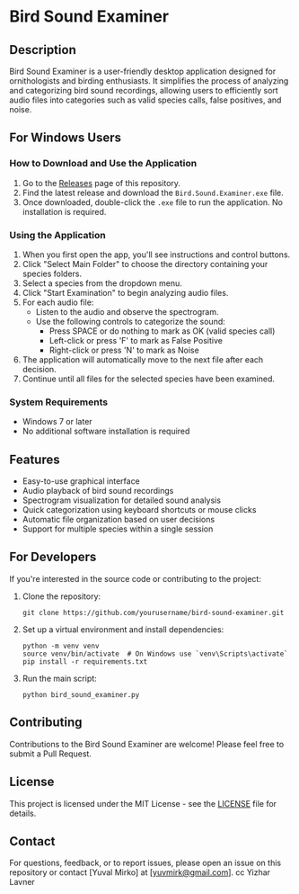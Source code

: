 # Bird Sound Examiner

## Description

Bird Sound Examiner is a user-friendly desktop application designed for ornithologists and birding enthusiasts. It simplifies the process of analyzing and categorizing bird sound recordings, allowing users to efficiently sort audio files into categories such as valid species calls, false positives, and noise.

## For Windows Users

### How to Download and Use the Application

1. Go to the [Releases](https://github.com/yourusername/bird-sound-examiner/releases) page of this repository.
2. Find the latest release and download the `Bird.Sound.Examiner.exe` file.
3. Once downloaded, double-click the `.exe` file to run the application. No installation is required.

### Using the Application

1. When you first open the app, you'll see instructions and control buttons.
2. Click "Select Main Folder" to choose the directory containing your species folders.
3. Select a species from the dropdown menu.
4. Click "Start Examination" to begin analyzing audio files.
5. For each audio file:
   - Listen to the audio and observe the spectrogram.
   - Use the following controls to categorize the sound:
     - Press SPACE or do nothing to mark as OK (valid species call)
     - Left-click or press 'F' to mark as False Positive
     - Right-click or press 'N' to mark as Noise
6. The application will automatically move to the next file after each decision.
7. Continue until all files for the selected species have been examined.

### System Requirements

- Windows 7 or later
- No additional software installation is required

## Features

- Easy-to-use graphical interface
- Audio playback of bird sound recordings
- Spectrogram visualization for detailed sound analysis
- Quick categorization using keyboard shortcuts or mouse clicks
- Automatic file organization based on user decisions
- Support for multiple species within a single session

## For Developers

If you're interested in the source code or contributing to the project:

1. Clone the repository:
   ```
   git clone https://github.com/yourusername/bird-sound-examiner.git
   ```
2. Set up a virtual environment and install dependencies:
   ```
   python -m venv venv
   source venv/bin/activate  # On Windows use `venv\Scripts\activate`
   pip install -r requirements.txt
   ```
3. Run the main script:
   ```
   python bird_sound_examiner.py
   ```

## Contributing

Contributions to the Bird Sound Examiner are welcome! Please feel free to submit a Pull Request.

## License

This project is licensed under the MIT License - see the [LICENSE](LICENSE) file for details.

## Contact

For questions, feedback, or to report issues, please open an issue on this repository or contact [Yuval Mirko] at [yuvmirk@gmail.com].
cc Yizhar Lavner